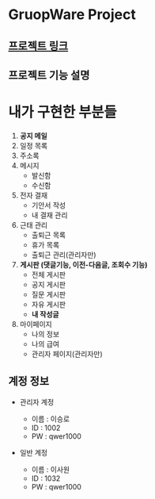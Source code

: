 GruopWare Project
================
[프로젝트 링크](http://sysout.co.kr/groupware5)
------------------------------

프로젝트 기능 설명
-----------------
# **내가 구현한 부분들**

1. **공지 메일**     
2. 일정 목록         
3. 주소록     
4. 메시지          
   * 발신함         
   * 수신함        
5. 전자 결재     
   * 기안서 작성    
   * 내 결재 관리      
6. 근태 관리    
   * 출퇴근 목록      
   * 휴가 목록      
   * 출퇴근 관리(관리자만)    
7. **게시판 (댓글기능, 이전-다음글, 조회수 기능)**    
   * 전체 게시판          
   * 공지 게시판      
   * 질문 게시판        
   * 자유 게시판        
   * __내 작성글__    
8. 마이페이지     
   * 나의 정보     
   * 나의 급여      
   * 관리자 페이지(관리자만)    
 
계정 정보
---------

* 관리자 계정
  * 이름 : 이승로
  * ID : 1002
  * PW : qwer1000

* 일반 계정
  * 이름 : 이사원
  * ID :  1032
  * PW : qwer1000
